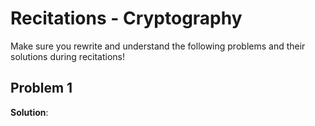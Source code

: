 # Recitations - Cryptography

Make sure you rewrite and understand the following problems and 
their solutions during recitations!

## Problem 1

**Solution**: